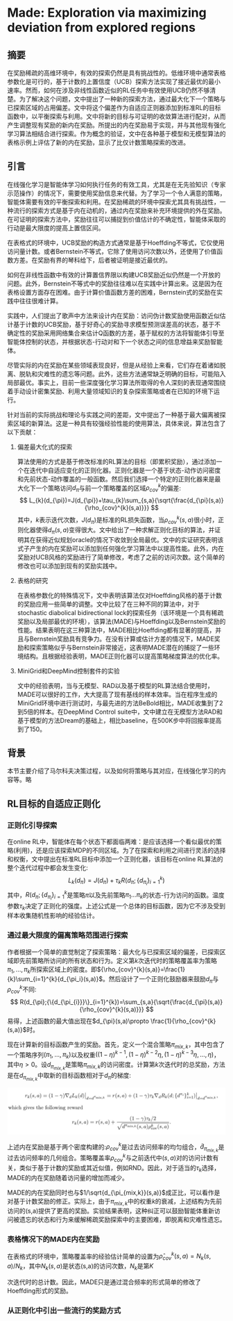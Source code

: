 # Made: Exploration via maximizing deviation from explored regions

## 摘要

在奖励稀疏的高维环境中，有效的探索仍然是具有挑战性的。低维环境中通常表格参数化是可行的，基于计数的上置信度（UCB）探索方法实现了接近最优的最小速率。然而，如何在涉及非线性函数近似的RL任务中有效使用UCB仍然不够清楚。为了解决这个问题，文中提出了一种新的探索方法，通过最大化下一个策略与已探索区域的占用偏差。文中将这个偏差作为自适应正则器添加到标准RL的目标函数中，以平衡探索与利用。文中将新的目标与可证明的收敛算法进行配对，从而产生调整现有奖励的新内在奖励。所提出的内在奖励易于实现，并与其他现有强化学习算法相结合进行探索。作为概念的验证，文中在各种基于模型和无模型算法的表格示例上评估了新的内在奖励，显示了比仅计数策略探索的改进。

## 引言

在线强化学习是智能体学习如何执行任务的有效工具，尤其是在无先验知识（专家示范操作）的情况下，需要使用奖励信息来代替。为了学习一个令人满意的策略，智能体需要有效的平衡探索和利用。在奖励稀疏的环境中探索尤其具有挑战性，一种流行的探索方式是基于内在动机的，通过内在奖励来补充环境提供的外在奖励。在可证明的探索方法中，奖励往往可以捕捉到价值估计的不确定性，智能体采取的行动是最大限度的提高上置信区间。

在表格式的环境中，UCB奖励的构造方式通常是基于Hoeffding不等式，它仅使用访问量计数。或者Bernstein不等式，它除了使用访问次数以外，还使用了价值函数方差。在奖励有界的琴科给下，后者被证明是接近最优的。

如何在非线性函数中有效的计算置信界限以构建UCB奖励近似仍然是一个开放的问题。此外，Bernstein不等式中的奖励往往难以在实践中计算出来。这是因为在表格设置方面存在困难。由于计算价值函数方差的困难，Bernstein式的奖励在实践中往往很难计算。

实践中，人们提出了歌声中方法来设计内在奖励：访问伪计数奖励使用函数近似估计基于计数的UCB奖励，基于好奇心的奖励寻求模型预测误差高的状态，基于不确定性的奖励采用网络集合来估计Q函数的方差，基于赋权的方法将智能体引导至智能体控制的状态，并根据状态-行动对和下一个状态之间的信息增益来奖励智能体。

尽管实际的内在奖励在某些领域表现良好，但是从经验上来看，它们存在着诸如脱离、脱轨和灾难性的遗忘等问题。此外，这些方法通常缺乏明确的目标，可能陷入局部最优。事实上，目前一些深度强化学习算法所取得的令人深刻的表现通常围绕着手动设计密集奖励、利用大量领域知识的复杂探索策略或者在已知的环境下运行。

针对当前的实际挑战和理论与实践之间的差距，文中提出了一种基于最大偏离被探索区域的新算法。这是一种具有较强经验性能的使用算法，具体来说，算法包含了以下贡献：

1. 偏差最大化式的探索

   算法使用的方式是基于修改标准的RL算法的目标（即累积奖励），通过添加一个在迭代中自适应变化的正则化器。正则化器是一个基于状态-动作访问密度和先前状态-动作覆盖的一般函数。然后我们选择一个特定的正则化器来是最大化下一个策略访问$d_\pi$与前一个策略覆盖的区域$\rho_{cov}^{k}$的偏差:
   $$
   L_{k}(d_{\pi})=J(d_{\pi})+\tau_{k}\sum_{s,a}{\sqrt{\frac{d_{\pi}(s,a)}{\rho_{cov}^{k}(s,a)}}}
   $$
   其中，$k$表示迭代次数，$J(d_{\pi})$是标准的RL损失函数，当$\rho_{cov}^{k}(s,a)$很小时，正则化器使得$d_{\pi}(s,a)$变得很大。文中给出了一种求解正则化目标的算法，并证明其在获得近似规划oracle的情况下收敛到全局最优。文中的实证研究表明该式子产生的内在奖励可以添加到任何强化学习算法中以提高性能。此外，内在奖励对UCB风格的奖励进行了简单修改，考虑了之前的访问次数。这个简单的修改也可以添加到现有的奖励实践中。

2. 表格的研究

   在表格参数化的特殊情况下，文中表明该算法仅对Hoeffding风格的基于计数的奖励应用一些简单的调整。文中比较了在三种不同的算法中，对于stochastic diabolical bidirectional lock的探索任务（该环境是一个具有稀疏奖励以及局部最优的环境），该算法(MADE)与Hoeffding以及Bernstein奖励的性能。结果表明在这三种算法中，MADE相比Hoeffding都有显著的提高，并且与Bernstein奖励具有竞争力。在没有计算或估计方差的情况下，MADE奖励和探索策略似乎与Bernstein非常接近，这表明MADE潜在的捕捉了一些环境结构。且根据经验表明，MADE正则化器可以提高策略梯度算法的优化率。

3. MiniGrid和DeepMind控制套件的实验

   文中的经验表明，当与无模型、RAD以及基于模型的RL算法结合使用时，MADE可以很好的工作，大大提高了现有基线的样本效率。当在程序生成的MiniGrid环境中进行测试时，与最先进的方法BeBold相比，MADE收集到了2到5倍的样本。在DeepMind Control suite中，文中建立在无模型方法RAD和基于模型的方法Dream的基础上，相比baseline，在500K步中将回报率提高到了150。

## 背景

本节主要介绍了马尔科夫决策过程，以及如何将策略与其对应，在线强化学习的内容等。略

## RL目标的自适应正则化

### 正则化引导探索

在online RL中，智能体在每个状态下都面临两难：是应该选择一个看似最优的策略(利用)，还是应该探索MDP的不同区域。为了在探索和利用之间进行灵活的选择和权衡，文中提出在标准RL目标中添加一个正则化器，该目标在online RL算法的整个迭代过程中都会发生变化:
$$
L_k(d_{\pi})=J(d_{\pi})+\tau_{k}R(d_{\pi};{\{d_{\pi_{i}}}\}_{i=1}^{k})
$$
其中，$R(d_{\pi};{\{d_{\pi_{i}}}\}_{i=1}^{k}$是策略$\pi$以及先前策略$\pi_1...\pi_k$的状态-行为访问的函数。温度参数$\tau_k$决定了正则化的强度。上述公式是一个总体的目标函数，因为它不涉及受到样本收集随机性影响的经验估计。

### 通过最大限度的偏离策略范围进行探索

作者根据一个简单的直觉制定了探索策略：最大化与已探索区域的偏差，已探索区域即先前策略所访问的所有状态和行为。定义第$k$次迭代时的策略覆盖率为策略$\pi_1,...,\pi_k$所探索区域上的密度。即${\rho_{cov}^{k}(s,a)}=\frac{1}{k}\sum_{i=1}^{k}{d_{\pi_i}(s,a)}$。然后设计了一个正则化鼓励器来鼓励$d_{\pi}$与$\rho_{cov}^{k}$不同:
$$
R(d_{\pi};{\{d_{\pi_{i}}}\}_{i=1}^{k})=\sum_{s,a}{\sqrt{\frac{d_{\pi}(s,a)}{\rho_{cov}^{k}(s,a)}}}
$$
易得，上述函数的最大值出现在$d_{\pi}(s,a)\propto \frac{1}{\rho_{cov}^{k}(s,a)}$时。

现在计算新的目标函数产生的奖励。首先，定义一个混合策略$\pi_{mix,k}$，其中包含了一个策略序列$(\pi_1,...,\pi_k)$以及权重$((1-\eta)^{k-1},(1-\eta)^{k-2}\eta,(1-\eta)^{k-3}\eta,...,\eta)$，其中$\eta>0$。设$d_{\pi_{mix,k}}$是策略$\pi_{mix,k}$的访问密度。计算第$k$次迭代时的总奖励，方法是在$d_{\pi_{mix,k}}$中取新的目标函数相对于$d_{\pi}$的梯度:

![image](./formula_1.png)

上述内在奖励是基于两个密度构建的:$\rho_{cov}^{k}$是过去访问频率的均匀组合，$\hat{d}_{\pi_{mix,k}}$是过去访问频率的几何组合。策略覆盖率$\rho_{cov}^{k}$与之前迭代中$(s,a)$对的访问计数有关，类似于基于计数的奖励或其近似值，例如RND。因此，对于适当的$\tau_k$选择，MADE的内在奖励随着访问量的增加而减少。

MADE的内在奖励同时也与$1/\sqrt{d_{\pi_{mix,k}}(s,a)}$成正比，可以看作是对基于计数奖励的修正。实际上，由于$\pi_{mix,k}$中的权重$k$的衰减，上述结构为先前访问的(s,a)提供了更高的奖励。实验结果表明，这种纠正可以鼓励智能体重新访问被遗忘的状态和行为来缓解稀疏奖励探索中的主要困难，即脱离和灾难性遗忘。

### 表格情况下的MADE内在奖励

在表格式的环境中，策略覆盖率的经验估计简单的设置为$\hat{\rho}_{cov}^{k}(s,a)=N_k(s,a)/N_k$，其中$N_k(s,a)$是状态(s,a)的访问次数，$N_k$是第$K$

次迭代时的总计数。因此，MADE只是通过混合频率的形式简单的修改了Hoeffding形式的奖励。

### 从正则化中引出一些流行的奖励方式

